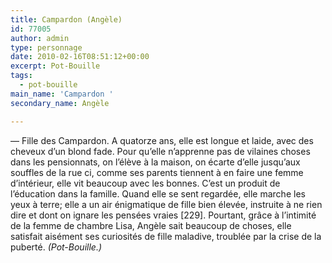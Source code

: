 ```yaml
---
title: Campardon (Angèle)
id: 77005
author: admin
type: personnage
date: 2010-02-16T08:51:12+00:00
excerpt: Pot-Bouille
tags:
  - pot-bouille
main_name: 'Campardon '
secondary_name: Angèle

---
```

— Fille des Campardon. A quatorze ans, elle est longue et laide, avec des cheveux d&rsquo;un blond fade. Pour qu&rsquo;elle n&rsquo;apprenne pas de vilaines choses dans les pensionnats, on l&rsquo;élève à la maison, on écarte d&rsquo;elle jusqu&rsquo;aux souffles de la rue ci, comme ses parents tiennent à en faire une femme d&rsquo;intérieur, elle vit beaucoup avec les bonnes. C&rsquo;est un produit de l&rsquo;éducation dans la famille. Quand elle se sent regardée, elle marche les yeux à terre; elle a un air énigmatique de fille bien élevée, instruite à ne rien dire et dont on ignare les pensées vraies [229]. Pourtant, grâce à l&rsquo;intimité de la femme de chambre Lisa, Angèle sait beaucoup de choses, elle satisfait aisément ses curiosités de fille maladive, troublée par la crise de la puberté. _(Pot-Bouille.)_